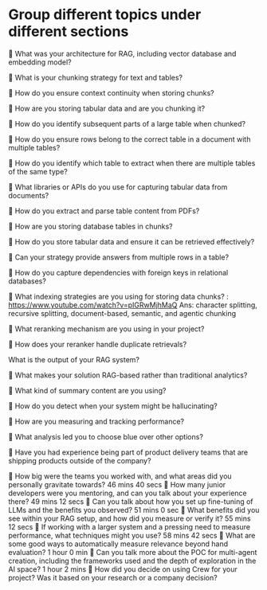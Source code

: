 # Group different topics under different sections

💬 What was your architecture for RAG, including vector database and embedding model?

💬 What is your chunking strategy for text and tables?

💬 How do you ensure context continuity when storing chunks?

💬 How are you storing tabular data and are you chunking it?

💬 How do you identify subsequent parts of a large table when chunked?

💬 How do you ensure rows belong to the correct table in a document with multiple tables?

💬 How do you identify which table to extract when there are multiple tables of the same type?

💬 What libraries or APIs do you use for capturing tabular data from documents?

💬 How do you extract and parse table content from PDFs?

💬 How are you storing database tables in chunks?

💬 How do you store tabular data and ensure it can be retrieved effectively?

💬 Can your strategy provide answers from multiple rows in a table?

💬 How do you capture dependencies with foreign keys in relational databases?

💬 What indexing strategies are you using for storing data chunks? : https://www.youtube.com/watch?v=pIGRwMjhMaQ
Ans: character splitting, recursive splitting, document-based, semantic, and agentic chunking

💬 What reranking mechanism are you using in your project?

💬 How does your reranker handle duplicate retrievals?


What is the output of your RAG system?

💬 What makes your solution RAG-based rather than traditional analytics?

💬 What kind of summary content are you using?

💬 How do you detect when your system might be hallucinating?

💬 How are you measuring and tracking performance?

💬 What analysis led you to choose blue over other options?

💬 Have you had experience being part of product delivery teams that are shipping products outside of the company?

💬 How big were the teams you worked with, and what areas did you personally gravitate towards?
46 mins 40 secs
💬 How many junior developers were you mentoring, and can you talk about your experience there?
49 mins 12 secs
💬 Can you talk about how you set up fine-tuning of LLMs and the benefits you observed?
51 mins 0 sec
💬 What benefits did you see within your RAG setup, and how did you measure or verify it?
55 mins 12 secs
💬 If working with a larger system and a pressing need to measure performance, what techniques might you use?
58 mins 42 secs
💬 What are some good ways to automatically measure relevance beyond hand evaluation?
1 hour 0 min
💬 Can you talk more about the POC for multi-agent creation, including the frameworks used and the depth of exploration in the AI space?
1 hour 2 mins
💬 How did you decide on using Crew for your project? Was it based on your research or a company decision?
